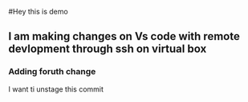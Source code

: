 #Hey this is demo

## I am making changes on Vs code with remote devlopment through ssh on virtual box 

### Adding foruth change
I want ti unstage this commit